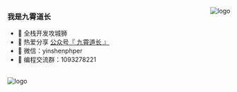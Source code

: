 <p>
<img src="https://github-readme-stats.vercel.app/api?username=jiuxiaoer&show_icons=true" alt="logo" align="right" style="margin-bottom: 20px;" />
</p>

### 我是九霄道长 

- 🐧 全栈开发攻城狮
- 🌱 热爱分享 <a href="" target="_blank">公众号『 九霄道长 』</a>
- 💬 微信：yinshenphper
- 👬 编程交流群：1093278221

<br/>
<img src="https://github-profile-trophy.vercel.app/?username=jiuxiaoer&theme=flat&column=7" alt="logo" align="center" style="margin: auto;"/>
